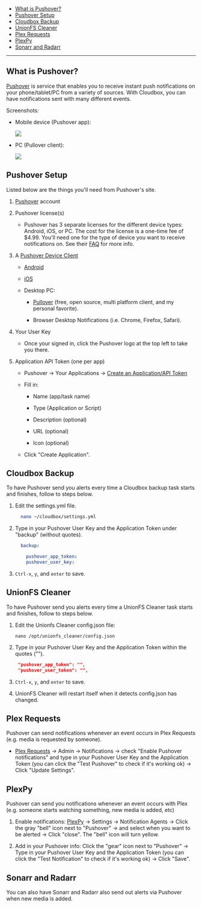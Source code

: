 <!-- TOC depthFrom:1 depthTo:6 withLinks:1 updateOnSave:1 orderedList:0 -->

- [What is Pushover?](#what-is-pushover)
- [Pushover Setup](#pushover-setup)
- [Cloudbox Backup](#cloudbox-backup)
- [UnionFS Cleaner](#unionfs-cleaner)
- [Plex Requests](#plex-requests)
- [PlexPy](#plexpy)
- [Sonarr and Radarr](#sonarr-and-radarr)


<!-- /TOC -->

---



## What is Pushover?

[Pushover](https://pushover.net/faq) is service that enables you to receive instant push notifications on your phone/tablet/PC from a variety of sources. With Cloudbox, you can have notifications sent with many different events.

Screenshots:

 - Mobile device (Pushover app):

   ![](https://i.imgur.com/lTdXcNU.png)



 - PC (Pullover client):
  
   ![](https://i.imgur.com/2A12nIe.png)
  





## Pushover Setup

Listed below are the things you'll need from Pushover's site. 

1. [Pushover](https://pushover.net/login) account

1. Pushover license(s) 

   - Pushover has 3 separate licenses for the different device types: Android, iOS, or PC. The cost for the license is a one-time fee of $4.99. You'll need one for the type of device you want to receive notifications on.  See their [FAQ](https://pushover.net/faq#overview-fees) for more info.

1. A [Pushover Device Client](https://pushover.net/clients)

   - [Android](https://pushover.net/clients/android)

   - [iOS](https://pushover.net/clients/ios)

   - Desktop PC: 
     
     - [Pullover](https://github.com/cgrossde/Pullover) (free, open source, multi platform client, and my personal favorite). 

     - Browser Desktop Notifications (i.e. Chrome, Firefox, Safari).

1. Your User Key 

   - Once your signed in, click the Pushover logo at the top left to take you there.

1. Application API Token (one per app)

   - Pushover -> Your Applications -> [Create an Application/API Token](https://pushover.net/apps/build)

   - Fill in: 

     - Name (app/task name)

     - Type (Application or Script)

     - Description (optional)

     - URL (optional)

     - Icon (optional)

   - Click "Create Application".


## Cloudbox Backup

To have Pushover send you alerts every time a Cloudbox backup task starts and finishes, follow to steps below. 

1. Edit the settings.yml file. 

   ```bash
     nano ~/cloudbox/settings.yml
   ```

1. Type in your Pushover User Key and the Application Token under "backup" (without quotes).

   ```yaml
     backup:
   
       pushover_app_token:
       pushover_user_key:
   ```

1. `Ctrl-x`, `y`, and `enter` to save.

## UnionFS Cleaner

To have Pushover send you alerts every time a UnionFS Cleaner task starts and finishes, follow to steps below. 

1. Edit the Unionfs Cleaner config.json file:

    ```
    nano /opt/unionfs_cleaner/config.json
    ```

1. Type in your Pushover User Key and the Application Token within the quotes ("").

   ```json
    "pushover_app_token": "",
    "pushover_user_token": "",
   ```

1. `Ctrl-x`, `y`, and `enter` to save.

1. UnionFS Cleaner will restart itself when it detects config.json has changed.


## Plex Requests

Pushover can send notifications whenever an event occurs in Plex Requests (e.g. media is requested by someone).

- [Plex Requests](Plex-Requests#1-accessing-plex-requests) -> Admin -> Notifications -> check "Enable Pushover notifications" and type in your Pushover User Key and the Application Token (you can click the "Test Pushover" to check if it's working ok) -> Click "Update Settings".


## PlexPy

Pushover can send you notifications whenever an event occurs with Plex (e.g. someone starts watching something,  new media is added, etc)

1. Enable notifications: [PlexPy](PlexPy#1-accessing-plexpy) -> Settings -> Notification Agents -> Click the gray "bell" icon next to "Pushover" -> and select when you want to be alerted -> Click "close". The "bell" icon will turn yellow. 

1. Add in your Pushover info: Click the "gear" icon next to "Pushover" -> Type in your Pushover User Key and the Application Token (you can click the "Test Notification" to check if it's working ok) -> Click "Save". 



## Sonarr and Radarr

You can also have Sonarr and Radarr also send out alerts via Pushover when new media is added. 